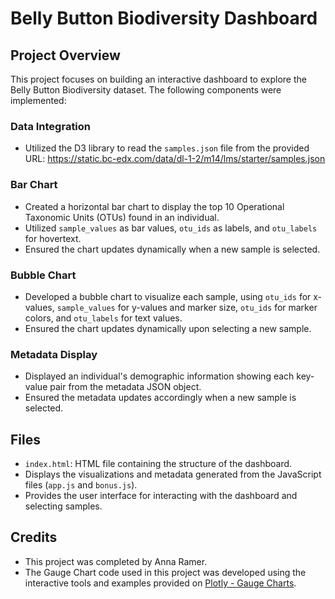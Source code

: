 # Belly Button Biodiversity Dashboard

## Project Overview
This project focuses on building an interactive dashboard to explore the Belly Button Biodiversity dataset. The following components were implemented:

### Data Integration
- Utilized the D3 library to read the `samples.json` file from the provided URL: https://static.bc-edx.com/data/dl-1-2/m14/lms/starter/samples.json

### Bar Chart
- Created a horizontal bar chart to display the top 10 Operational Taxonomic Units (OTUs) found in an individual.
- Utilized `sample_values` as bar values, `otu_ids` as labels, and `otu_labels` for hovertext.
- Ensured the chart updates dynamically when a new sample is selected.

### Bubble Chart
- Developed a bubble chart to visualize each sample, using `otu_ids` for x-values, `sample_values` for y-values and marker size, `otu_ids` for marker colors, and `otu_labels` for text values.
- Ensured the chart updates dynamically upon selecting a new sample.

### Metadata Display
- Displayed an individual's demographic information showing each key-value pair from the metadata JSON object.
- Ensured the metadata updates accordingly when a new sample is selected.

## Files
- `index.html`: HTML file containing the structure of the dashboard.
- Displays the visualizations and metadata generated from the JavaScript files (`app.js` and `bonus.js`).
- Provides the user interface for interacting with the dashboard and selecting samples.

## Credits
- This project was completed by Anna Ramer.
- The Gauge Chart code used in this project was developed using the interactive tools and examples provided on [Plotly - Gauge Charts](https://plotly.com/javascript/gauge-charts).

